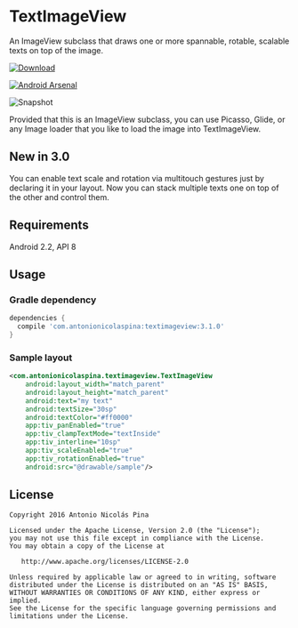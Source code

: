 # TextImageView
An ImageView subclass that draws one or more spannable, rotable, scalable texts on top of the image.

[ ![Download](https://api.bintray.com/packages/anpez/maven/textimageview/images/download.svg) ](https://bintray.com/anpez/maven/textimageview/_latestVersion)

[ ![Android Arsenal](https://img.shields.io/badge/Android%20Arsenal-TextImageView-green.svg?style=true)](https://android-arsenal.com/details/1/3017)

![Snapshot](https://raw.githubusercontent.com/ANPez/TextImageView/master/snapshot.gif)

Provided that this is an ImageView subclass, you can use Picasso, Glide, or any Image loader that you like to load the image into TextImageView.

## New in 3.0
You can enable text scale and rotation via multitouch gestures just by declaring it in your layout.
Now you can stack multiple texts one on top of the other and control them.

## Requirements
Android 2.2, API 8

## Usage
### Gradle dependency

```groovy
dependencies {
  compile 'com.antonionicolaspina:textimageview:3.1.0'
}
```

### Sample layout

```xml
<com.antonionicolaspina.textimageview.TextImageView
    android:layout_width="match_parent"
    android:layout_height="match_parent"
    android:text="my text"
    android:textSize="30sp"
    android:textColor="#ff0000"
    app:tiv_panEnabled="true"
    app:tiv_clampTextMode="textInside"
    app:tiv_interline="10sp"
    app:tiv_scaleEnabled="true"
    app:tiv_rotationEnabled="true"
    android:src="@drawable/sample"/>
```

## License
    Copyright 2016 Antonio Nicolás Pina

    Licensed under the Apache License, Version 2.0 (the "License");
    you may not use this file except in compliance with the License.
    You may obtain a copy of the License at

       http://www.apache.org/licenses/LICENSE-2.0

    Unless required by applicable law or agreed to in writing, software
    distributed under the License is distributed on an "AS IS" BASIS,
    WITHOUT WARRANTIES OR CONDITIONS OF ANY KIND, either express or implied.
    See the License for the specific language governing permissions and
    limitations under the License.

